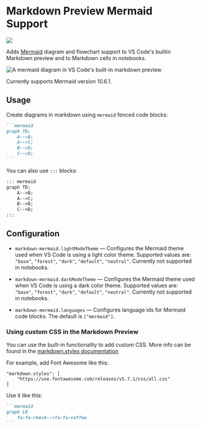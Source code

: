 # Markdown Preview Mermaid Support

[![](https://vsmarketplacebadges.dev/version/bierner.markdown-mermaid.png)](https://marketplace.visualstudio.com/items?itemName=bierner.markdown-mermaid)

Adds [Mermaid](https://mermaid-js.github.io/mermaid/#/) diagram and flowchart support to VS Code's builtin Markdown preview and to Markdown cells in notebooks.

![A mermaid diagram in VS Code's built-in markdown preview](https://github.com/mjbvz/vscode-markdown-mermaid/raw/master/docs/example.png)

Currently supports Mermaid version 10.6.1.

## Usage

Create diagrams in markdown using `mermaid` fenced code blocks:

~~~markdown
```mermaid
graph TD;
    A-->B;
    A-->C;
    B-->D;
    C-->D;
```
~~~

You can also use `:::` blocks:

```markdown
::: mermaid
graph TD;
    A-->B;
    A-->C;
    B-->D;
    C-->D;
:::
```


## Configuration

- `markdown-mermaid.lightModeTheme` — Configures the Mermaid theme used when VS Code is using a light color theme. Supported values are: `"base"`, `"forest"`, `"dark"`, `"default"`, `"neutral"`. Currently not supported in notebooks.

- `markdown-mermaid.darkModeTheme` — Configures the Mermaid theme used when VS Code is using a dark color theme. Supported values are: `"base"`, `"forest"`, `"dark"`, `"default"`, `"neutral"`. Currently not supported in notebooks.

- `markdown-mermaid.languages` — Configures language ids for Mermaid code blocks. The default is `["mermaid"]`.

### Using custom CSS in the Markdown Preview

You can use the built-in functionality to add custom CSS. More info can be found in the [markdown.styles documentation](https://code.visualstudio.com/Docs/languages/markdown#_using-your-own-css)

For example, add Font Awesome like this:

```
"markdown.styles": [
    "https://use.fontawesome.com/releases/v5.7.1/css/all.css"
]
```

Use it like this:

~~~markdown
```mermaid
graph LR
    fa:fa-check-->fa:fa-coffee
```
~~~
